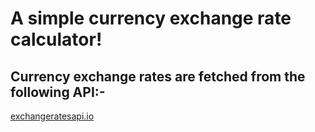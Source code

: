 # A simple currency exchange rate calculator!

## Currency exchange rates are fetched from the following API:-
[exchangeratesapi.io](https://exchangeratesapi.io)
